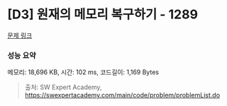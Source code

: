 # [D3] 원재의 메모리 복구하기 - 1289 

[문제 링크](https://swexpertacademy.com/main/code/problem/problemDetail.do?contestProbId=AV19AcoKI9sCFAZN) 

### 성능 요약

메모리: 18,696 KB, 시간: 102 ms, 코드길이: 1,169 Bytes



> 출처: SW Expert Academy, https://swexpertacademy.com/main/code/problem/problemList.do